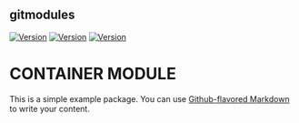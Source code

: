 ## gitmodules

[![Version](https://img.shields.io/badge/version-2021.5-4-blue)](https://github.com/maite828/gitmodules.git)
[![Version](https://img.shields.io/badge/module_A-2.3.0-yellow)](https://github.com/maite828/module_A.git)
[![Version](https://img.shields.io/badge/module_B-1.2.0-yellow)](https://github.com/maite828/module_B.git)

# CONTAINER MODULE
This is a simple example package. You can use
[Github-flavored Markdown](https://guides.github.com/features/mastering-markdown/)
to write your content.